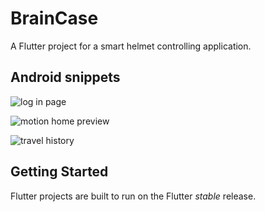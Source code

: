 # BrainCase

A Flutter project for a smart helmet controlling application.

## Android snippets
![log in page](https://github.com/user-attachments/assets/69a16c2d-87e6-4a24-ac27-2fa08f6a5e10)



![motion home preview](https://i.giphy.com/media/v1.Y2lkPTc5MGI3NjExdGxneG56NmY5ZjIxMTNnaHpxYXUzd2gza2NnMjRvN3J1cXc1ZWRoYyZlcD12MV9pbnRlcm5hbF9naWZfYnlfaWQmY3Q9Zw/Z53LknnH10kVkD49QL/giphy.gif)



![travel history](https://github.com/user-attachments/assets/ca6ce3c0-4d43-473b-b897-ee9ab222b1c4)


## Getting Started

Flutter projects are built to run on the Flutter _stable_ release.
